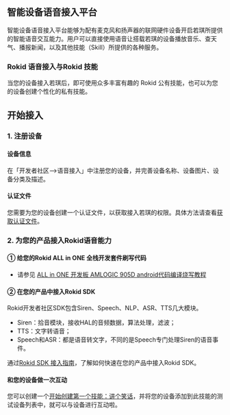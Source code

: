 ## 智能设备语音接入平台
智能设备语音接入平台能够为配有麦克风和扬声器的联网硬件设备开启若琪所提供的智能语音交互能力。用户可以直接使用语音让搭载若琪的设备播放音乐、查天气、播报新闻，以及其他技能（Skill）所提供的各种服务。

### Rokid 语音接入与Rokid 技能
当您的设备接入若琪后，即可使用众多丰富有趣的 Rokid 公有技能，也可以为您的设备创建个性化的私有技能。

## 开始接入
### 1. 注册设备
#### 设备信息
在「开发者社区-->语音接入」中注册您的设备，并完善设备名称、设备图片、设备分类及描述。

#### 认证文件
您需要为您的设备创建一个认证文件，以获取接入若琪的权限。具体方法请查看[获取认证文件](./get-the-certification-file.md)。

### 2. 为您的产品接入Rokid语音能力

#### ① 给您的Rokid ALL in ONE 全栈开发套件刷写代码

- 请参见 [ALL in ONE 开发板 AMLOGIC 905D android代码编译烧写教程](./Rokid-Devkit-905D-Android-Doc.md)

#### ② 在您的产品中接入Rokid SDK
Rokid开发者社区SDK包含Siren、Speech、NLP、ASR、TTS几大模块。

- Siren：拾音模块，接收HAL的音频数据，算法处理，滤波；
- TTS：文字转语音；
- Speech和ASR：都是语音转文字，不同的是Speech专门处理Siren的语音事件。

通过[Rokid SDK 接入指南](./rokid-sdk-tutorial.md)，了解如何快速在您的产品中接入Rokid SDK。

#### 和您的设备做一次互动
您可以创建一个[开始创建第一个技能：讲个笑话](/2-RokidDocument/1-SkillsKit/getting-started/create-skill.md)，并将您的设备添加到此技能的测试设备列表中，就可以与设备进行互动啦。


